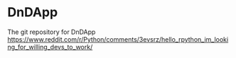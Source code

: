 # DnDApp
The git repository for DnDApp https://www.reddit.com/r/Python/comments/3evsrz/hello_rpython_im_looking_for_willing_devs_to_work/
